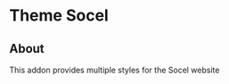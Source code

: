 # Theme Socel


## About <a name = "about"></a>

This addon provides multiple styles for the Socel website

